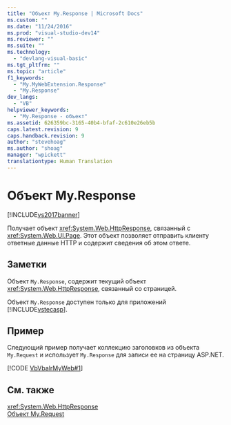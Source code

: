 ```yaml
---
title: "Объект My.Response | Microsoft Docs"
ms.custom: ""
ms.date: "11/24/2016"
ms.prod: "visual-studio-dev14"
ms.reviewer: ""
ms.suite: ""
ms.technology: 
  - "devlang-visual-basic"
ms.tgt_pltfrm: ""
ms.topic: "article"
f1_keywords: 
  - "My.MyWebExtension.Response"
  - "My.Response"
dev_langs: 
  - "VB"
helpviewer_keywords: 
  - "My.Response - объект"
ms.assetid: 626359bc-3165-40b4-bfaf-2c610e26eb5b
caps.latest.revision: 9
caps.handback.revision: 9
author: "stevehoag"
ms.author: "shoag"
manager: "wpickett"
translationtype: Human Translation
---
```

# Объект My.Response
[!INCLUDE[vs2017banner](../../../csharp/includes/vs2017banner.md)]

Получает объект <xref:System.Web.HttpResponse>, связанный с <xref:System.Web.UI.Page>.  Этот объект позволяет отправить клиенту ответные данные HTTP и содержит сведения об этом ответе.  
  
## Заметки  
 Объект `My.Response`, содержит текущий объект <xref:System.Web.HttpResponse>, связанный со страницей.  
  
 Объект `My.Response` доступен только для приложений [!INCLUDE[vstecasp](../../../csharp/language-reference/preprocessor-directives/includes/vstecasp_md.md)].  
  
## Пример  
 Следующий пример получает коллекцию заголовков из объекта `My.Request` и использует `My.Response` для записи ее на страницу ASP.NET.  
  
 [!CODE [VbVbalrMyWeb#1](../CodeSnippet/VS_Snippets_VBCSharp/VbVbalrMyWeb#1)]  
  
## См. также  
 <xref:System.Web.HttpResponse>   
 [Объект My.Request](../../../visual-basic/language-reference/objects/my-request-object.md)